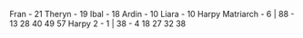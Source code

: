 Fran - 21
Theryn - 19
Ibal - 18
Ardin - 10
Liara - 10
Harpy Matriarch - 6 | 88 - 13 28 40 49 57
Harpy 2 - 1 | 38 - 4 18 27 32 38
